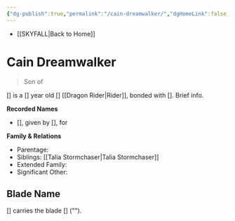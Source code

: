 ```yaml
---
{"dg-publish":true,"permalink":"/cain-dreamwalker/","dgHomeLink":false,"dgPassFrontmatter":false}
---
```


- [[SKYFALL|Back to Home]]

# Cain Dreamwalker
>Son of

[] is a [] year old [] [[Dragon Rider|Rider]], bonded with []. Brief info.

**Recorded Names**
- [], given by [], for 

**Family & Relations**
- Parentage: 
- Siblings: [[Talia Stormchaser|Talia Stormchaser]]
- Extended Family:
- Significant Other:

## Blade Name
[] carries the blade [] (""). 
